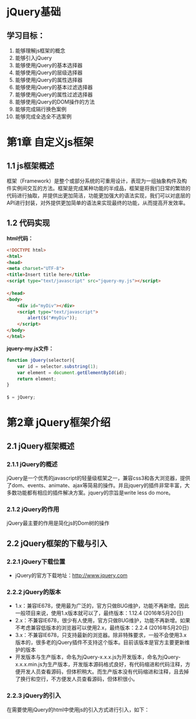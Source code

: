 # jQuery基础

## 学习目标：

1. 能够理解js框架的概念
2. 能够引入jQuery
3. 能够使用jQuery的基本选择器
4. 能够使用jQuery的层级选择器
5. 能够使用jQuery的属性选择器
6. 能够使用jQuery的基本过滤选择器
7. 能够使用jQuery的属性过滤选择器
8. 能够使用jQuery的DOM操作的方法
9. 能够完成隔行换色案例
10. 能够完成全选全不选案例

# 第1章 自定义js框架

## 1.1 js框架概述

框架（Framework）是整个或部分系统的可重用设计，表现为一组抽象构件及构件实例间交互的方法。框架是完成某种功能的半成品，框架是将我们日常的繁琐的代码进行抽取，并提供出更加简洁，功能更加强大的语法实现，我们可以对底层的API进行封装，对外提供更加简单的语法来实现最终的功能，从而提高开发效率。

## 1.2 代码实现

**html代码：**

```html
<!DOCTYPE html>
<html>
<head>
<meta charset="UTF-8">
<title>Insert title here</title>
<script type="text/javascript" src="jquery-my.js"></script>

</head>
<body>
	<div id="myDiv"></div>
	<script type="text/javascript">
		alert($("#myDiv"));
	</script>
</body>
</html>
```

**jquery-my.js文件：**

```js
function jQuery(selector){
	var id = selector.substring(1);
	var element = document.getElementById(id);
	return element;
}

$ = jQuery;
```





# 第2章 jQuery框架介绍

## 2.1 jQuery框架概述

### 2.1.1 jQuery的概述

jQuery是一个优秀的javascript的轻量级框架之一，兼容css3和各大浏览器，提供了dom、events、animate、ajax等简易的操作。并且jquery的插件非常丰富，大多数功能都有相应的插件解决方案。jquery的宗旨是write less do more。

### 2.1.2 jQuery的作用

jQuery最主要的作用是简化js的Dom树的操作

## 2.2 jQuery框架的下载与引入

### 2.2.1 jQuery下载位置

- jQuery的官方下载地址：http://www.jquery.com

### 2.2.2 jQuery的版本

- 1.x：兼容IE678，使用最为广泛的，官方只做BUG维护，功能不再新增。因此一般项目来说，使用1.x版本就可以了，最终版本：1.12.4 (2016年5月20日)
- 2.x：不兼容IE678，很少有人使用，官方只做BUG维护，功能不再新增。如果不考虑兼容低版本的浏览器可以使用2.x，最终版本：2.2.4 (2016年5月20日)
- 3.x：不兼容IE678，只支持最新的浏览器。除非特殊要求，一般不会使用3.x版本的，很多老的jQuery插件不支持这个版本。目前该版本是官方主要更新维护的版本
- 开发版本与生产版本，命名为jQuery-x.x.x.js为开发版本，命名为jQuery-x.x.x.min.js为生产版本，开发版本源码格式良好，有代码缩进和代码注释，方便开发人员查看源码，但体积稍大。而生产版本没有代码缩进和注释，且去掉了换行和空行，不方便发人员查看源码，但体积很小。

### 2.2.3 jQuery的引入

在需要使用jQuery的html中使用js的引入方式进行引入，如下：

<script type="text/javascript" src="jquery-x.x.x.js></script>

### 2.2.4 jQuery引入成功的测试

```html
<!DOCTYPE html>
<html>
<head>
<meta charset="UTF-8">
<title>Insert title here</title>
<!-- 引入jQuery -->
<script type="text/javascript" src="../js/jquery-3.3.1.js"></script>
<!-- 测试jQuery -->
<script type="text/javascript">
	$(function(){
		alert("jQuery引入成功....");
	});
</script>
</head>
<body>

</body>
</html>
```



# 第3章 jQuery对象与js对象之间的转换

jQuery本质上虽然也是js，但如果使用jQuery的属性和方法那么必须保证对象是jQuery对象而不是js方式获得的DOM对象。使用js方式获取的对象是js的DOM对象，使用jQuery方式获取的对象是jQuery对象。两者的转换关系如下：

- js的DOM对象转换成jQuery对象，语法：$(js对象)


- jQuery对象转换成js对象，语法：jquery对象[索引] 或 jquery对象.get(索引)

```html
<!DOCTYPE html>
<html>
<head>
<meta charset="UTF-8">
<title>Insert title here</title>
<!-- 引入jQuery -->
<script type="text/javascript" src="../js/jquery-3.3.1.js"></script>
<!-- 测试jQuery -->
<script type="text/javascript">
	$(function(){
		
		//通过js方式打印div内部的内容
		var divEle = document.getElementById("myDiv");//js的DOM对象
		alert(divEle.innerHTML);//js对象的innerHTML属性
		
		//通过jQuery方式打印div内部的内容
		var $divEle = $("#myDiv");//jQuery对象
		alert($divEle.html());//jQuery对象的html方法
		
		//使用js的DOM对象调用jQuery对象的方法
		alert(divEle.html());//错误写法，不能正常执行
		
		//使用jQuery对象调用js的DOM对象的属性
		alert($divEle.innerHTML);//错误写法，不能正常执行
		
		//js转换成jQuery对象后在调用jQuery对象的html方法
		alert($(divEle).html());//转换后正常执行
		
		//jQuery转换成js的DOM对象后在调用js的innerHTML属性
		alert($divEle[0].innerHTML);
		
	});
</script>
</head>
<body>
	<div id="myDiv">通过不同方式获得文本内容</div>
</body>
</html>
```



# 第4章 jQuery选择器

## 4.1 基本选择器

### 4.1.1 语法

| 选择器名称        | 语法              | 解释                  |
| ------------ | --------------- | ------------------- |
| 标签选择器（元素选择器） | $("html标签名")    | 获得所有匹配标签名称的于元素      |
| id选择器        | $("#id的属性值")    | 获得与指定id属性值匹配的元素     |
| 类选择器         | $(".class的属性值") | 获得与指定的class属性值匹配的元素 |

### 4.1.2 代码

```js
//<input type="button" value="改变 id 为 one 的元素的背景色为 红色"  id="b1"/>
$("#b1").click(function(){
  $("#one").css("backgroundColor","red");
});
		  
//<input type="button" value=" 改变元素名为 <div> 的所有元素的背景色为 红色"  id="b2"/>
$("#b2").click(function(){
  $("div").css("backgroundColor","red");
});
		 
		 
//<input type="button" value=" 改变 class 为 mini 的所有元素的背景色为 红色"  id="b3"/>
$("#b3").click(function(){
  $(".mini").css("backgroundColor","red");
});
		 
//<input type="button" value=" 改变所有的<span>元素和 id 为 two 的元素的背景色为红色"  id="b4"/>
$("#b4").click(function(){
  $("span,#two").css("backgroundColor","red");
});
```

## 4.2 层级选择器

### 4.2.1 语法

| 选择器名称 | 语法         | 解释             |
| ----- | ---------- | -------------- |
| 后代选择器 | $("A  B ") | 选择A元素内部的所有B元素  |
| 子选择器  | $("A > B") | 选择A元素内部的所有B子元素 |

### 4.2.2 代码

```js
//<input type="button" value=" 改变 <body> 内所有 <div> 的背景色为红色"  id="b1"/>
$("#b1").click(function(){
  $("body div").css("background-color","red");
});
		 
//<input type="button" value=" 改变 <body> 内 子 <div> 的背景色为 红色"  id="b2"/>
$("#b2").click(function(){
  $("body>div").css("background-color","red");
});
```

## 4.3 属性选择器

### 4.3.1 语法

| 选择器名称   | 语法                   | 解释              |
| ------- | -------------------- | --------------- |
| 属性选择器   | $("A[属性名]")          | 包含指定属性的选择器      |
| 属性选择器   | $("A[属性名=值]")        | 包含指定属性等于指定值的选择器 |
| 复合属性选择器 | $("A[属性名=值]... ...") | 包含多个属性条件的选择器    |

### 4.3.2 代码

```js
//<input type="button" value=" 含有属性title 的div元素背景色为红色"  id="b1"/>
$("#b1").click(function(){
  $("div[title]").css("background-color","red");
});

//<input type="button" value=" 属性title值等于test的div元素背景色为红色"  id="b2"/>
$("#b2").click(function(){
  $("div[title='test']").css("background-color","red");
});

//<input type="button" value="选取有属性id的div元素，然后在结果中选取属性title等于“test”的 div 元素背景色为红色"  id="b3"/>
$("#b3").click(function(){
  $("div[id][title='test']").css("background-color","red");
});

```

## 4.4 基本过滤选择器

### 4.4.1 语法

| 选择器名称   | 语法             | 解释              |
| ------- | -------------- | --------------- |
| 首元素选择器  | :first         | 获得选择的元素中的第一个元素  |
| 尾元素选择器  | :last          | 获得选择的元素中的最后一个元素 |
| 非元素选择器  | :not(selecter) | 不包括指定内容的元素      |
| 偶数选择器   | :even          | 偶数，从 0 开始计数     |
| 奇数选择器   | :odd           | 奇数，从 0 开始计数     |
| 等于索引选择器 | :eq(index)     | 指定索引元素          |
| 大于索引选择器 | :gt(index)     | 大于指定索引元素        |
| 小于索引选择器 | :lt(index)     | 小于指定索引元素        |
| 标题选择器   | :header        | 获得标题元素，固定写法     |

### 4.4.2 代码

```js
//<input type="button" value=" 改变第一个 div 元素的背景色为 红色"  id="b1"/>
$("#b1").click(function(){
  $("div:first").css("background-color","red");
});

//<input type="button" value=" 改变最后一个 div 元素的背景色为 红色"  id="b2"/>
$("#b2").click(function(){
  $("div:last").css("background-color","red");
});

//<input type="button" value=" 改变class不为 one 的所有 div 元素的背景色为 红色"  id="b3"/>
$("#b3").click(function(){
  $("div:not(.one)").css("background-color","red");
});

//<input type="button" value=" 改变索引值为偶数的 div 元素的背景色为 红色"  id="b4"/>
$("#b4").click(function(){
  $("div:even").css("background-color","red");
});

//<input type="button" value=" 改变索引值为奇数的 div 元素的背景色为 红色"  id="b5"/>
$("#b5").click(function(){
  $("div:odd").css("background-color","red");
});

//<input type="button" value=" 改变索引值为大于 3 的 div 元素的背景色为 红色"  id="b6"/>
$("#b6").click(function(){
  $("div:gt(3)").css("background-color","red");
});

//<input type="button" value=" 改变索引值为等于 3 的 div 元素的背景色为 红色"  id="b7"/>
$("#b7").click(function(){
  $("div:eq(3)").css("background-color","red");
});

//<input type="button" value=" 改变索引值为小于 3 的 div 元素的背景色为 红色"  id="b8"/>
$("#b8").click(function(){
  $("div:lt(3)").css("background-color","red");
});

//<input type="button" value=" 改变所有的标题元素的背景色为 红色"  id="b9"/>
$("#b9").click(function(){
  $(":header").css("background-color","red");
});

```

## 4.5 表单属性选择器

### 4.5.1 语法

| 选择器名称    | 语法        | 解释            |
| -------- | --------- | ------------- |
| 可用元素选择器  | :enabled  | 获得可用元素        |
| 不可用元素选择器 | :disabled | 获得不可用元素       |
| 选中选择器    | :checked  | 获得单选/复选框选中的元素 |
| 选中选择器    | :selected | 获得下拉框选中的元素    |

### 4.5.2 代码

```js
//<input type="button" value=" 利用 jQuery 对象的 val() 方法改变表单内可用 <input> 元素的值"  id="b1"/>
$("#b1").click(function(){
  var $inputs = $("input[type='text']:enabled");//$inputs内部有两个input的js的dom对象
  for(var i=0;i<$inputs.length;i++){
    alert($inputs[i].value);
  }
});

// <input type="button" value=" 利用 jQuery 对象的 val() 方法改变表单内不可用 <input> 元素的值"  id="b2"/>
$("#b2").click(function(){
  var $inputs = $("input[type='text']:disabled");//$inputs内部有两个input的js的dom对象
  for(var i=0;i<$inputs.length;i++){
    alert($inputs[i].value);
  }
});

//<input type="button" value=" 利用 jQuery 对象的 length 属性获取多选框选中的个数"  id="b3"/>
$("#b3").click(function(){
  var $checkedInput = $("input[type='checkbox']:checked");
  alert($checkedInput.length);
});

// <input type="button" value=" 利用 jQuery 对象的 text() 方法获取下拉框选中的内容"  id="b4"/>
$("#b4").click(function(){
  var $options = $("option:selected");
  for(var i=0;i<$options.length;i++){
    alert($($options[i]).text());
  }
});
```

# 第5章 jQuery的DOM操作

## 5.1 jQuery对DOM树中的文本和值进行操作

### 5.5.1 语法

| API方法         | 解释                 |
| ------------- | ------------------ |
| val([value])  | 获得/设置元素value属性相应的值 |
| text([value]) | 获得/设置元素的文本内容       |
| html([value]) | 获得/设置元素的标签体内容      |

### 5.5.2 代码

```html
<!DOCTYPE html>
<html>
	<head>
		<meta charset="UTF-8">
		<title></title>
		<script src="../js/jquery-3.3.1.js" type="text/javascript" charset="utf-8">				</script>
		<script type="text/javascript">
			//页面加载完毕事件
			$(function(){
				//获取张三
				alert($("#myinput").val());
				//获得mydiv的文本内容
				alert($("#mydiv").text());
				//获得mydiv的标签体内容
				alert($("#mydiv").html())
			});
		</script>
	</head>
	<body>
		<input id="myinput" type="text" name="username" value="张三" /><br />
		<div id="mydiv"><p><a href="#">标题标签</a></p></div>
	</body>
</html>

```

## 5.2 jQuery对DOM树中的属性进行操作

### 5.2.1 语法

| API方法              | 解释                          |
| ------------------ | --------------------------- |
| attr(name[,value]) | 获得/设置属性的值                   |
| prop(name[,value]) | 获得/设置属性的值(checked，selected) |

### 5.2.1代码

```html
<!DOCTYPE HTML PUBLIC "-//W3C//DTD HTML 4.01 Transitional//EN">
<html>
  	<head>
      <title>获取属性</title>
      <meta http-equiv="content-type" content="text/html; charset=UTF-8">
      <script type="text/javascript" src="../js/jquery-3.3.1.js"></script>
	</head>
	<body>		
		 <ul>
		 	 <li id="bj" name="beijing" xxx="yyy" >北京</li>
			 <li id="tj" name="tianjin">天津</li>
		 </ul>
		 <input type="checkbox" id="hobby"/>
	</body>
	
	<script type="text/javascript">
		//获取北京节点的name属性值
		alert($("#bj").attr("name"));

		//设置北京节点的name属性的值为dabeijing
		$("#bj").attr("name","dabeijing");
		
		//新增北京节点的discription属性 属性值是didu
		$("#bj").attr("discription","wudu");
		
		//删除北京节点的name属性并检验name属性是否存在
		$("#bj").removeAttr("name");
		
		//获得hobby的的选中状态
		alert($("#hobby").prop("checked"));
		
	</script>
</html>
```

### 5.2.2 attr与prop的注意问题

- attr与prop是以1.6为界限
- checked 和 selected 使用prop获取
- 其他使用attr获取 获取不到换成prop

## 5.3 jQuery对class进行操作

### 5.3.1 语法

| API方法              | 解释                                       |
| ------------------ | ---------------------------------------- |
| css(name[,value])  | 获取/设置指定的CSS样式                            |
| addClass(value)    | addClass(类样式名) 给指定的对象添加新的类样式，指定类样式名字即可   |
| removeClass(value) | removeClass(类样式名) 删除指定的类样式               |
| toggleClass(value) | toggleClass(类样式名) 切换样式，如果没有类样式，则添加，如果有类样式，则删除 |

### 5.3.2 代码

```js
//<input type="button" value="采用属性增加样式(改变id=one的样式)"  id="b1"/>
$("#b1").click(function(){
  $("#one").attr("class","second");

});
//<input type="button" value=" addClass"  id="b2"/>
$("#b2").click(function(){
  $("#one").addClass("second");
});

//<input type="button" value="removeClass"  id="b3"/>
$("#b3").click(function(){
  $("#one").removeClass("second");
});

//<input type="button" value=" 切换样式"  id="b5"/>
$("#b4").click(function(){
  $("#one").toggleClass("second");
});

//<input type="button" value=" 通过css()获得id为one背景颜色"  id="b5"/>
$("#b5").click(function(){
  alert($("#one").css("background-color"));
});

// <input type="button" value=" 通过css()设置id为one背景颜色为绿色"  id="b6"/>
$("#b6").click(function(){
  $("#one").css("background-color","green");
});
```

## 5.4 jQuery创建插入对象

### 5.4.1 语法

| API方法            | 解释                   |
| ---------------- | -------------------- |
| $("<A></A>")     | 创建A元素对象              |
| append(element)  | 添加成最后一个子元素，两者之间是父子关系 |
| prepend(element) | 添加成第一个子元素，两者之间是父子关系  |
| before(element)  | 添加到当前元素的前面，两者之间是兄弟关系 |
| after(element)   | 添加到当前元素的后面，两者之间是兄弟关系 |

### 5.4.2 代码

```html
<!DOCTYPE HTML PUBLIC "-//W3C//DTD HTML 4.01 Transitional//EN">
<html>
  	<head>
      <title>内部插入脚本</title>
      <meta http-equiv="content-type" content="text/html; charset=UTF-8">
      <script src="../js/jquery-3.3.1.js"></script>
	</head>
	<body>
		 <ul id="city">
		 	 <li id="bj" name="beijing">北京</li>
			 <li id="tj" name="tianjin">天津</li>
			 <li id="cq" name="chongqing">重庆</li>
		 </ul>
		 <ul id="love">
		 	 <li id="fk" name="fankong">反恐</li>
			 <li id="xj" name="xingji">星际</li>
		 </ul>
		 <div id="foo1">Hello1</div> 
  	</body>
	<script type="text/javascript">
	
		/**将反恐放置到city的后面*/
		$("#city").append($("#fk"));
		
		/**将反恐放置到city的最前面*/
		$("#city").prepend($("#fk"));
		
		//将反恐插入到天津后面
		$("#tj").after($("#fk"));
		
		//将反恐插入到天津前面
		$("#tj").before($("#fk"));
		
		//将反恐插入到天津后面
		$("#fk").insertAfter($("#tj"));
		
		//将反恐插入到天津前面
		$("#fk").insertBefore($("#tj"));
		
	</script>
</html>
```

## 5.5 jQuery删除对象

### 5.5.1 语法

| API方法  | 解释                     |
| -------- | ------------------------ |
| remove() | 删除指定元素             |
| empty()  | 清空指定元素的所有子元素 |

### 5.5.2 代码

```html
<!DOCTYPE HTML PUBLIC "-//W3C//DTD HTML 4.01 Transitional//EN">
<html>
  	<head>
      <title>删除节点</title>
      <meta http-equiv="content-type" content="text/html; charset=UTF-8">
      <script type="text/javascript" src="../js/jquery-3.3.1.js"></script>
	</head>
	 
	<body>
		 <ul id="city">
		 	 <li id="bj" name="beijing">北京</li>
			 <li id="tj" name="tianjin">天津</li>
			 <li id="cq" name="chongqing">重庆</li>
		 </ul>
		 <p class="hello">Hello</p> how are <p>you?</p> 
	</body>
	
	<script type="text/javascript">
	
	   //删除<li id="bj" name="beijing">北京</li>
	   $("#bj").remove();
	   
	   //删除所有的子节点   清空元素中的所有后代节点(不包含属性节点).
	   $("#city").empty();

	</script>
</html>
```

# 第6章 综合案例

## 6.1 案例-表格隔行换色

### 6.1.1 效果

![](image\1.png)

### 6.1.2 代码

```html
<!DOCTYPE html>
<html>
	<head>
		<meta charset="UTF-8">
		<title></title>
		<script src="../js/jquery-3.3.1.js" type="text/javascript" charset="utf-8">				</script>
		<script type="text/javascript">
			$(function(){
				$("tr:gt(1):even").css("background-color","pink");
				$("tr:gt(1):odd").css("background-color","yellow");
			});
		</script>
	</head>
	<body>
		<table id="tab1" border="1" width="800" align="center" >
			<tr>
				<td colspan="5"><input type="button" value="删除"></td>
			</tr>
			<tr style="background-color: #999999;">
				<th><input type="checkbox"></th>
				<th>分类ID</th>
				<th>分类名称</th>
				<th>分类描述</th>
				<th>操作</th>
			</tr>
			<tr>
				<td><input type="checkbox"></td>
				<td>1</td>
				<td>手机数码</td>
				<td>手机数码类商品</td>
				<td><a href="">修改</a>|<a href="">删除</a></td>
			</tr>
			<tr>
				<td><input type="checkbox"></td>
				<td>2</td>
				<td>电脑办公</td>
				<td>电脑办公类商品</td>
				<td><a href="">修改</a>|<a href="">删除</a></td>
			</tr>
			<tr>
				<td><input type="checkbox"></td>
				<td>3</td>
				<td>鞋靴箱包</td>
				<td>鞋靴箱包类商品</td>
				<td><a href="">修改</a>|<a href="">删除</a></td>
			</tr>
			<tr>
				<td><input type="checkbox"></td>
				<td>4</td>
				<td>家居饰品</td>
				<td>家居饰品类商品</td>
				<td><a href="">修改</a>|<a href="">删除</a></td>
			</tr>
		</table>
	</body>
</html>
```

## 6.2 案例-复选框全选全不选

### 6.2.1 效果

![](image\2.png)

### 6.2.2 代码

```html
<!DOCTYPE html>
<html>
	<head>
		<meta charset="UTF-8">
		<title></title>
		<script src="../js/jquery-3.3.1.js" type="text/javascript" charset="utf-8">				</script>
		<script type="text/javascript">
			function selectAll(obj){
				//this是js对象
				//将下面的所有的复选框的状态编程总选框一致
				$("input[class='itemSelect']").prop("checked",$(obj)
                                                .prop("checked"));
			}
			function revSelect(){
              	//将jquery(数组)对象内部的每个元素都执行一次操作
				$("input[class='itemSelect']").click();
			}
		</script>
		
		
	</head>
	<body>
		<table id="tab1" border="1" width="800" align="center" >
			<tr>
				<td colspan="5">
                  	<input type="button" value="反选" onclick="revSelect()">
              	</td>
			</tr>
			<tr>
				<th><input type="checkbox" onclick="selectAll(this)" ></th>
				<th>分类ID</th>
				<th>分类名称</th>
				<th>分类描述</th>
				<th>操作</th>
			</tr>
			<tr>
				<td><input type="checkbox" class="itemSelect"></td>
				<td>1</td>
				<td>手机数码</td>
				<td>手机数码类商品</td>
				<td><a href="">修改</a>|<a href="">删除</a></td>
			</tr>
			<tr>
				<td><input type="checkbox" class="itemSelect"></td>
				<td>2</td>
				<td>电脑办公</td>
				<td>电脑办公类商品</td>
				<td><a href="">修改</a>|<a href="">删除</a></td>
			</tr>
			<tr>
				<td><input type="checkbox" class="itemSelect"></td>
				<td>3</td>
				<td>鞋靴箱包</td>
				<td>鞋靴箱包类商品</td>
				<td><a href="">修改</a>|<a href="">删除</a></td>
			</tr>
			<tr>
				<td><input type="checkbox" class="itemSelect"></td>
				<td>4</td>
				<td>家居饰品</td>
				<td>家居饰品类商品</td>
				<td><a href="">修改</a>|<a href="">删除</a></td>
			</tr>
		</table>
	</body>
</html>

```

## 6.3 案例 QQ表情案例

### 6.3.1 效果

![](image\3.png)

### 6.3.2 代码

```html
<!DOCTYPE html>
<html>
<head>
    <meta charset="UTF-8" />
    <title>QQ表情选择</title>
    <style type="text/css">
		*{margin: 0;padding: 0;list-style: none;}
		.emoji{margin:50px;}
		ul{overflow: hidden;}
		li{float: left;width: 48px;height: 48px;cursor: pointer;}
		.emoji img{ cursor: pointer; }
    </style>
    <script src="../js/jquery-3.3.1.js"></script>
    <script>
        $(function () {
            $(".emoji li img").click(function () {
				//把当前的小表情克隆，再追加到p元素中
                $(this).clone().appendTo(".word");
            });
        });
    </script>
</head>
<body>
    <div class="emoji">
        <ul>
            <li><img src="img/01.gif" height="22" width="22" alt="" /></li>
            <li><img src="img/02.gif" height="22" width="22" alt="" /></li>
            <li><img src="img/03.gif" height="22" width="22" alt="" /></li>
            <li><img src="img/04.gif" height="22" width="22" alt="" /></li>
            <li><img src="img/05.gif" height="22" width="22" alt="" /></li>
            <li><img src="img/06.gif" height="22" width="22" alt="" /></li>
            <li><img src="img/07.gif" height="22" width="22" alt="" /></li>
            <li><img src="img/08.gif" height="22" width="22" alt="" /></li>
            <li><img src="img/09.gif" height="22" width="22" alt="" /></li>
            <li><img src="img/10.gif" height="22" width="22" alt="" /></li>
            <li><img src="img/11.gif" height="22" width="22" alt="" /></li>
            <li><img src="img/12.gif" height="22" width="22" alt="" /></li>
        </ul>
        <p class="word">
            <strong>请发言：</strong>
            <img src="img/12.gif" height="22" width="22" alt="" />
        </p>
    </div>
</body>
</html>

```





